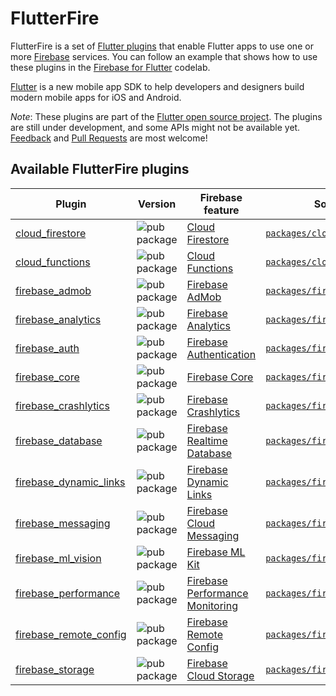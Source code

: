 # FlutterFire

FlutterFire is a set of [Flutter plugins](https://flutter.io/platform-plugins/)
that enable Flutter apps to use one or more [Firebase](https://firebase.google.com/) services. You can follow an example that shows how to use these plugins in the [Firebase for Flutter](https://codelabs.developers.google.com/codelabs/flutter-firebase/index.html#0) codelab.

[Flutter](https://flutter.io) is a new mobile app SDK to help developers and
designers build modern mobile apps for iOS and Android.
  
*Note*: These plugins are part of the [Flutter open source project](https://github.com/flutter). 
The plugins are still under development, and some APIs might not be available yet. 
[Feedback](https://github.com/flutter/flutter/issues) and [Pull Requests](https://github.com/flutter/plugins/pulls) are most welcome!
 
## Available FlutterFire plugins

| Plugin | Version | Firebase feature | Source code | Issues |
|---|---|---|---|---|
| [cloud_firestore][firestore_pub] | ![pub package][firestore_badge] | [Cloud Firestore][firestore_product] | [`packages/cloud_firestore`][firestore_code] | ![firestore_issues][firestore_issues_badge]
| [cloud_functions][functions_pub] | ![pub package][functions_badge] | [Cloud Functions][functions_product] | [`packages/cloud_functions`][functions_code] | ![functions_issues][functions_issues_badge]
| [firebase_admob][admob_pub] | ![pub package][admob_badge] | [Firebase AdMob][admob_product] | [`packages/firebase_admob`][admob_code] | ![admob_issues_badge][admob_issues]
| [firebase_analytics][analytics_pub] | ![pub package][analytics_badge] | [Firebase Analytics][analytics_product] | [`packages/firebase_analytics`][analytics_code] | ![analytics_issues_badge][analytics_issues]
| [firebase_auth][auth_pub] | ![pub package][auth_badge] | [Firebase Authentication][auth_product] | [`packages/firebase_auth`][auth_code] | ![auth_issues_badge][auth_issues]
| [firebase_core][core_pub] | ![pub package][core_badge] | [Firebase Core][core_product] | [`packages/firebase_core`][core_code] | ![core_issues_badge][core_issues]
| [firebase_crashlytics][crash_pub] | ![pub package][crash_badge] | [Firebase Crashlytics][crash_product] | [`packages/firebase_crashlytics`][crash_code] | ![crash_issues_badge][crash_issues]
| [firebase_database][database_pub] | ![pub package][database_badge] | [Firebase Realtime Database][database_product] | [`packages/firebase_database`][database_code] | ![database_issues_badge][database_issues]
| [firebase_dynamic_links][dynamic_links_pub] | ![pub package][dynamic_links_badge] | [Firebase Dynamic Links][dynamic_links_product] | [`packages/firebase_dynamic_links`][dynamic_links_code] | ![dynamic_links_issues_badge][dynamic_links_issues]
| [firebase_messaging][messaging_pub] | ![pub package][messaging_badge] | [Firebase Cloud Messaging][messaging_product] | [`packages/firebase_messaging`][messaging_code] | ![messaging_issues_badge][messaging_issues]
| [firebase_ml_vision][ml_vision_pub] | ![pub package][ml_vision_badge] | [Firebase ML Kit][ml_vision_product] | [`packages/firebase_ml_vision`][ml_vision_code] | ![ml_vision_issues_badge][ml_vision_issues]
| [firebase_performance][performance_pub] | ![pub package][performance_badge] | [Firebase Performance Monitoring][performance_product] | [`packages/firebase_performance`][performance_code] | ![performance_issues_badge][performance_issues]
| [firebase_remote_config][remote_config_pub] | ![pub package][remote_config_badge] | [Firebase Remote Config][remote_config_product] | [`packages/firebase_remote_config`][remote_config_code] | ![remote_config_issues_badge][remote_config_issues]
| [firebase_storage][storage_pub] | ![pub package][storage_badge] | [Firebase Cloud Storage][storage_product] | [`packages/firebase_storage`][storage_code] | ![storage_issues_badge][storage_issues]

[admob_pub]: https://pub.dartlang.org/packages/firebase_admob
[admob_product]: https://firebase.google.com/docs/admob/
[admob_code]: https://github.com/flutter/plugins/tree/master/packages/firebase_admob
[admob_badge]: https://img.shields.io/pub/v/firebase_admob.svg
[admob_issues]: https://github.com/flutter/flutter/issues?q=is%3Aopen+is%3Aissue+label%3A%22p%3A+firebase_admob%22
[admob_issues_badge]: https://img.shields.io/github/issues-raw/flutter/flutter/p:%20admob.svg

[analytics_pub]: https://pub.dartlang.org/packages/firebase_analytics
[analytics_product]: https://firebase.google.com/products/analytics/
[analytics_code]: https://github.com/flutter/plugins/tree/master/packages/firebase_analytics
[analytics_badge]: https://img.shields.io/pub/v/firebase_analytics.svg
[analytics_issues]: https://github.com/flutter/flutter/issues?q=is%3Aopen+is%3Aissue+label%3A%22p%3A+firebase_analytics%22
[analytics_issues_badge]: https://img.shields.io/github/issues-raw/flutter/flutter/p:%20analytics.svg

[auth_pub]: https://pub.dartlang.org/packages/firebase_auth
[auth_product]: https://firebase.google.com/products/auth/
[auth_code]: https://github.com/flutter/plugins/tree/master/packages/firebase_auth
[auth_badge]: https://img.shields.io/pub/v/firebase_auth.svg
[auth_issues]: https://github.com/flutter/flutter/issues?q=is%3Aopen+is%3Aissue+label%3A%22p%3A+firebase_auth%22
[auth_issues_badge]: https://img.shields.io/github/issues-raw/flutter/flutter/p:%20firebase_auth.svg

[core_pub]: https://pub.dartlang.org/packages/firebase_core
[core_product]: https://firebase.google.com/
[core_code]: https://github.com/flutter/plugins/tree/master/packages/firebase_core
[core_badge]: https://img.shields.io/pub/v/firebase_core.svg
[core_issues]: https://github.com/flutter/flutter/issues?q=is%3Aopen+is%3Aissue+label%3A%22p%3A+firebase_core%22
[core_issues_badge]: https://img.shields.io/github/issues-raw/flutter/flutter/p:%20firebase_core.svg

[crash_pub]: https://pub.dartlang.org/packages/firebase_crashlytics
[crash_product]: https://firebase.google.com/products/crashlytics/
[crash_code]: https://github.com/flutter/plugins/tree/master/packages/firebase_crashlytics
[crash_badge]: https://img.shields.io/pub/v/firebase_crashlytics.svg
[crash_issues]: https://github.com/flutter/flutter/issues?q=is%3Aopen+is%3Aissue+label%3A%22p%3A+firebase_crashlytics%22
[crash_issues_badge]: https://img.shields.io/github/issues-raw/flutter/flutter/p:%20firebase_crashlytics.svg

[database_pub]: https://pub.dartlang.org/packages/firebase_database
[database_product]: https://firebase.google.com/products/database/
[database_code]: https://github.com/flutter/plugins/tree/master/packages/firebase_database
[database_badge]: https://img.shields.io/pub/v/firebase_database.svg
[database_issues]: https://github.com/flutter/flutter/issues?q=is%3Aopen+is%3Aissue+label%3A%22p%3A+firebase_database%22
[database_issues_badge]: https://img.shields.io/github/issues-raw/flutter/flutter/p:%20firebase_database.svg

[dynamic_links_pub]: https://pub.dartlang.org/packages/firebase_dynamic_links
[dynamic_links_product]: https://firebase.google.com/products/dynamic-links/
[dynamic_links_code]: https://github.com/flutter/plugins/tree/master/packages/firebase_dynamic_links
[dynamic_links_badge]: https://img.shields.io/pub/v/firebase_dynamic_links.svg
[dynamic_links_issues]: https://github.com/flutter/flutter/issues?q=is%3Aopen+is%3Aissue+label%3A%22p%3A+firebase_dynamic_links%22
[dynamic_links_issues_badge]: https://img.shields.io/github/issues-raw/flutter/flutter/p:%20firebase_dynamic_links.svg

[firestore_pub]: https://pub.dartlang.org/packages/cloud_firestore
[firestore_product]: https://firebase.google.com/products/firestore/
[firestore_code]: https://github.com/flutter/plugins/tree/master/packages/cloud_firestore
[firestore_badge]: https://img.shields.io/pub/v/cloud_firestore.svg
[firestore_issues]: https://github.com/flutter/flutter/issues?q=is%3Aopen+is%3Aissue+label%3A%22p%3A+cloud_firestore%22
[firestore_issues_badge]: https://img.shields.io/github/issues-raw/flutter/flutter/p:%20cloud_firestore.svg

[functions_pub]: https://pub.dartlang.org/packages/cloud_functions
[functions_product]: https://firebase.google.com/products/functions/
[functions_code]: https://github.com/flutter/plugins/tree/master/packages/cloud_functions
[functions_badge]: https://img.shields.io/pub/v/cloud_functions.svg
[functions_issues]: https://github.com/flutter/flutter/issues?q=is%3Aopen+is%3Aissue+label%3A%22p%3A+cloud_functions%22
[functions_issues_badge]: https://img.shields.io/github/issues-raw/flutter/flutter/p:%20cloud_functions.svg

[messaging_pub]: https://pub.dartlang.org/packages/firebase_messaging
[messaging_product]: https://firebase.google.com/products/cloud-messaging/
[messaging_code]: https://github.com/flutter/plugins/tree/master/packages/firebase_messaging
[messaging_badge]: https://img.shields.io/pub/v/firebase_messaging.svg
[messaging_issues]: https://github.com/flutter/flutter/issues?q=is%3Aopen+is%3Aissue+label%3A%22p%3A+firebase_messaging%22
[messaging_issues_badge]: https://img.shields.io/github/issues-raw/flutter/flutter/p:%20cloud_messaging.svg

[ml_vision_pub]: https://pub.dartlang.org/packages/firebase_ml_vision
[ml_vision_product]: https://firebase.google.com/products/ml-kit/
[ml_vision_code]: https://github.com/flutter/plugins/tree/master/packages/firebase_ml_vision
[ml_vision_badge]: https://img.shields.io/pub/v/firebase_ml_vision.svg
[ml_vision_issues]: https://github.com/flutter/flutter/issues?q=is%3Aopen+is%3Aissue+label%3A%22p%3A+firebase_ml_vision%22
[ml_vision_issues_badge]: https://img.shields.io/github/issues-raw/flutter/flutter/p:%20firebase_ml_vision.svg

[performance_pub]: https://pub.dartlang.org/packages/firebase_performance
[performance_product]: https://firebase.google.com/products/performance/
[performance_code]: https://github.com/flutter/plugins/tree/master/packages/firebase_performance
[performance_badge]: https://img.shields.io/pub/v/firebase_performance.svg
[performance_issues]: https://github.com/flutter/flutter/issues?q=is%3Aopen+is%3Aissue+label%3A%22p%3A+firebase_performance%22
[performance_issues_badge]: https://img.shields.io/github/issues-raw/flutter/flutter/p:%20firebase_performance.svg

[remote_config_pub]: https://pub.dartlang.org/packages/firebase_remote_config
[remote_config_product]: https://firebase.google.com/products/remote-config/
[remote_config_code]: https://github.com/flutter/plugins/tree/master/packages/firebase_remote_config
[remote_config_badge]: https://img.shields.io/pub/v/firebase_remote_config.svg
[remote_config_issues]: https://github.com/flutter/flutter/issues?q=is%3Aopen+is%3Aissue+label%3A%22p%3A+remote_config%22
[remote_config_issues_badge]: https://img.shields.io/github/issues-raw/flutter/flutter/p:%20firebase_remote_config.svg

[storage_pub]: https://pub.dartlang.org/packages/firebase_storage
[storage_product]: https://firebase.google.com/products/storage/
[storage_code]: https://github.com/flutter/plugins/tree/master/packages/firebase_storage
[storage_badge]: https://img.shields.io/pub/v/firebase_storage.svg
[storage_issues]: https://github.com/flutter/flutter/issues?q=is%3Aopen+is%3Aissue+label%3A%22p%3A+firebase_storage%22
[storage_issues_badge]: https://img.shields.io/github/issues-raw/flutter/flutter/p:%20firebase_storage.svg
